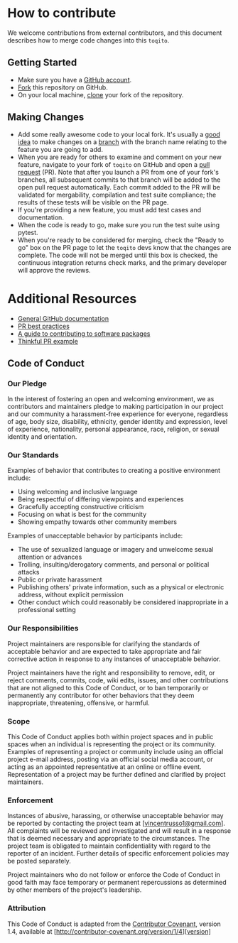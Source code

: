# How to contribute

We welcome contributions from external contributors, and this document
describes how to merge code changes into this `toqito`. 

## Getting Started

*    Make sure you have a [GitHub account](https://github.com/signup/free).
*    [Fork](https://help.github.com/articles/fork-a-repo/) this repository on GitHub.
*    On your local machine,
     [clone](https://help.github.com/articles/cloning-a-repository/) your fork of
     the repository.

## Making Changes

*    Add some really awesome code to your local fork.  It's usually a 
     [good idea](http://blog.jasonmeridth.com/posts/do-not-issue-pull-requests-from-your-master-branch/)
     to make changes on a 
     [branch](https://help.github.com/articles/creating-and-deleting-branches-within-your-repository/)
     with the branch name relating to the feature you are going to add.
*    When you are ready for others to examine and comment on your new feature,
     navigate to your fork of `toqito` on GitHub and open a 
     [pull request](https://help.github.com/articles/using-pull-requests/) (PR). Note that
     after you launch a PR from one of your fork's branches, all
     subsequent commits to that branch will be added to the open pull request
     automatically.  Each commit added to the PR will be validated for
     mergability, compilation and test suite compliance; the results of these tests
     will be visible on the PR page.
*    If you're providing a new feature, you must add test cases and documentation.
*    When the code is ready to go, make sure you run the test suite using pytest.
*    When you're ready to be considered for merging, check the "Ready to go"
     box on the PR page to let the `toqito` devs know that the changes are complete.
     The code will not be merged until this box is checked, the continuous
     integration returns check marks,
     and the primary developer will approve the reviews.

# Additional Resources

*    [General GitHub documentation](https://help.github.com/)
*    [PR best practices](http://codeinthehole.com/writing/pull-requests-and-other-good-practices-for-teams-using-github/)
*    [A guide to contributing to software packages](http://www.contribution-guide.org)
*    [Thinkful PR example](http://www.thinkful.com/learn/github-pull-request-tutorial/#Time-to-Submit-Your-First-PR)

## Code of Conduct

### Our Pledge

In the interest of fostering an open and welcoming environment, we as
contributors and maintainers pledge to making participation in our project and
our community a harassment-free experience for everyone, regardless of age, body
size, disability, ethnicity, gender identity and expression, level of 
experience, nationality, personal appearance, race, religion, or sexual identity
and orientation.

### Our Standards

Examples of behavior that contributes to creating a positive environment
include:

*    Using welcoming and inclusive language
*    Being respectful of differing viewpoints and experiences
*    Gracefully accepting constructive criticism
*    Focusing on what is best for the community
*    Showing empathy towards other community members

Examples of unacceptable behavior by participants include:

*    The use of sexualized language or imagery and unwelcome sexual attention or 
     advances
*    Trolling, insulting/derogatory comments, and personal or political attacks
*    Public or private harassment
*    Publishing others' private information, such as a physical or electronic
     address, without explicit permission
*    Other conduct which could reasonably be considered inappropriate in a
     professional setting

### Our Responsibilities

Project maintainers are responsible for clarifying the standards of acceptable
behavior and are expected to take appropriate and fair corrective action in
response to any instances of unacceptable behavior.

Project maintainers have the right and responsibility to remove, edit, or
reject comments, commits, code, wiki edits, issues, and other contributions
that are not aligned to this Code of Conduct, or to ban temporarily or
permanently any contributor for other behaviors that they deem inappropriate,
threatening, offensive, or harmful.

### Scope

This Code of Conduct applies both within project spaces and in public spaces
when an individual is representing the project or its community. Examples of
representing a project or community include using an official project e-mail
address, posting via an official social media account, or acting as an appointed
representative at an online or offline event. Representation of a project may be
further defined and clarified by project maintainers.

### Enforcement

Instances of abusive, harassing, or otherwise unacceptable behavior may be
reported by contacting the project team at [vincentrusso1@gmail.com]. All
complaints will be reviewed and investigated and will result in a response that
is deemed necessary and appropriate to the circumstances. The project team is
obligated to maintain confidentiality with regard to the reporter of an incident.
Further details of specific enforcement policies may be posted separately.

Project maintainers who do not follow or enforce the Code of Conduct in good
faith may face temporary or permanent repercussions as determined by other
members of the project's leadership.

### Attribution

This Code of Conduct is adapted from the [Contributor Covenant][homepage], version 1.4,
available at [http://contributor-covenant.org/version/1/4][version]

[homepage]: http://contributor-covenant.org
[version]: http://contributor-covenant.org/version/1/4/
